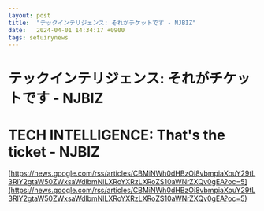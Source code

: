 ```yaml
---
layout: post
title:  "テックインテリジェンス: それがチケットです - NJBIZ"
date:   2024-04-01 14:34:17 +0900
tags: setuirynews 
---
```


# テックインテリジェンス: それがチケットです - NJBIZ



# TECH INTELLIGENCE: That's the ticket - NJBIZ

[https://news.google.com/rss/articles/CBMiNWh0dHBzOi8vbmpiaXouY29tL3RlY2gtaW50ZWxsaWdlbmNlLXRoYXRzLXRoZS10aWNrZXQv0gEA?oc=5](https://news.google.com/rss/articles/CBMiNWh0dHBzOi8vbmpiaXouY29tL3RlY2gtaW50ZWxsaWdlbmNlLXRoYXRzLXRoZS10aWNrZXQv0gEA?oc=5)

